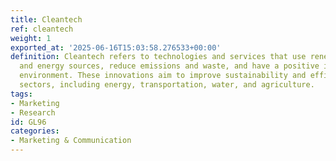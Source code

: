 ```yaml
---
title: Cleantech
ref: cleantech
weight: 1
exported_at: '2025-06-16T15:03:58.276533+00:00'
definition: Cleantech refers to technologies and services that use renewable materials
  and energy sources, reduce emissions and waste, and have a positive impact on the
  environment. These innovations aim to improve sustainability and efficiency in various
  sectors, including energy, transportation, water, and agriculture.
tags:
- Marketing
- Research
id: GL96
categories:
- Marketing & Communication
---
```



